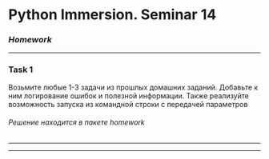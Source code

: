 # Python Immersion. Seminar 14
### *Homework*





---

### Task 1

Возьмите любые 1-3 задачи из прошлых домашних заданий. 
Добавьте к ним логирование ошибок и полезной информации. 
Также реализуйте возможность запуска из командной строки с передачей параметров

###### Решение находится в пакете *homework*

---  



---
